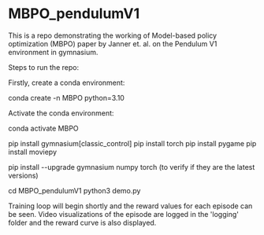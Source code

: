 # MBPO_pendulumV1

This is a repo demonstrating the working of Model-based policy optimization (MBPO) paper by Janner et. al. on the Pendulum V1 environment in gymnasium.

Steps to run the repo:

Firstly, create a conda environment:

 conda create -n MBPO python=3.10
 
Activate the conda environment:

conda activate MBPO

pip install gymnasium[classic_control]
pip install torch
pip install pygame
pip install moviepy

pip install --upgrade gymnasium numpy torch     (to verify if they are the latest versions)


cd MBPO_pendulumV1
python3 demo.py


Training loop will begin shortly and the reward values for each episode can be seen. Video visualizations of the episode are logged in the 'logging' folder and the reward curve is also displayed.



